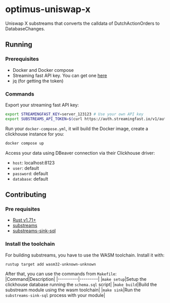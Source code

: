 # optimus-uniswap-x

Uniswap X substreams that converts the calldata of DutchActionOrders to DatabaseChanges.

## Running

### Prerequisites

- Docker and Docker compose
- Streaming fast API key. You can get one [here](https://app.streamingfast.io/)
- jq (for getting the token)

### Commands

Export your streaming fast API key: 

```bash
export STREAMINGFAST_KEY=server_123123 # Use your own API key
export SUBSTREAMS_API_TOKEN=$(curl https://auth.streamingfast.io/v1/auth/issue -s --data-binary '{"api_key":"'$STREAMINGFAST_KEY'"}' | jq -r .token)
```

Run your `docker-compose.yml`, it will build the Docker image, create a clickhouse instance for you:

```bash
docker compose up
```

Access your data using DBeaver connection via their Clickhouse driver:
- `host`: localhost:8123
- `user`: default
- `password`: default
- `database`: default


## Contributing

### Pre requisites

- [Rust v1.71+](https://rustup.rs/)
- [substreams](https://github.com/streamingfast/substreams/releases)
- [substreams-sink-sql](https://github.com/streamingfast/substreams-sink-sql/releases)


### Install the toolchain

For building substreams, you have to use the WASM toolchain. Install it with:
```bash
rustup target add wasm32-unknown-unknown
```

After that, you can use the commands from `Makefile`:
|Command|Description|
|----------|---------|
|`make setup`|Setup the clickhouse database running the `schema.sql` script|
|`make build`|Build the substream module using the wasm toolchain|
|`make sink`|Run the `substreams-sink-sql` process with your module|
